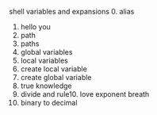 shell variables and expansions
0. alias
1. hello you
2. path
3. paths
4. global variables
5. local variables
6. create local variable
7. create global variable
8. true knowledge
9. divide and rule10. love exponent breath
11. binary to decimal
